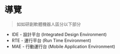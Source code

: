 # 導覽 

> 如如研創軟體機器人區分以下部分

 * IDE - 設計平台 (Integrated Design Environment)
 * RTE - 運行平台 (Run Time Environment)
 * MAE - 行動運行台 (Mobile Application Environment)